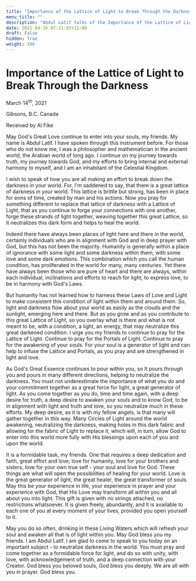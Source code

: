 ```yaml
---
title: "Importance of the Lattice of Light to Break Through the Darkness"
menu_title: ""
description: "Abdul Latif talks of the Importance of the Lattice of Light to Break Through the Darkness"
date: 2021-04-26 07:21:03+11:00
draft: False
hidden: True
weight: 386
---
```

# Importance of the Lattice of Light to Break Through the Darkness

March 14<sup>th</sup>, 2021

Gibsons, B.C. Canada 

Received by Al Fike


May God's Great Love continue to enter into your souls, my friends. My name is Abdul Latif. I have spoken through this instrument before. For those who do not know me, I was a philosopher and mathematician in the ancient world, the Arabian world of long ago. I continue on my journey towards truth, my journey towards God, and my efforts to bring internal and external harmony to myself, and I am an inhabitant of the Celestial Kingdom. 

I wish to speak of how you are all making an effort to break down the darkness in your world. For, I'm saddened to say, that there is a great lattice of darkness in your world. This lattice is brittle but strong, has been in place for eons of time, created by man and his actions. Now you pray for something different to replace that lattice of darkness with a Lattice of Light, that as you continue to forge your connections with one another, forge these strands of light together, weaving together this great Lattice, so it neutralizes this dark form and helps to heal the world.

Indeed there have always been places of light here and there in the world, certainly individuals who are in alignment with God and in deep prayer with God, but this has not been the majority. Humanity is generally within a place of ignorance with some light and some darkness within them, with some love and some dark emotions. This combination which you call the human condition, has proliferated in the world for many, many centuries. Yet there have always been those who are pure of heart and there are always, within each individual, inclinations and efforts to reach for light, to express love, to be in harmony with God's Laws. 

But humanity has not learned how to harness these Laws of Love and Light to make consistent this condition of light within them and around them. So, light and darkness flow about your world as easily as the clouds and the sunlight, emerging here and there. But as you grow and as you contribute to this great Lattice of Light, so you overlay what is there and what is not meant to be, with a condition, a light, an energy, that may neutralize this great darkened condition. I urge you my friends to continue to pray for the Lattice of Light. Continue to pray for the Portals of Light. Continue to pray for the awakening of your souls. For your soul is a generator of light and can help to infuse the Lattice and Portals, as you pray and are strengthened in light and love. 

As God's Great Essence continues to pour within you, so It pours through you and pours in many different directions, helping to neutralize the darkness. You must not underestimate the importance of what you do and your commitment together as a great force for light, a great generator of light. As you come together as you do, time and time again, with a deep desire for truth, a deep desire to awaken your souls and to know God, to be in alignment with light and truth and love, so you neutralize much in these efforts. My deep desire, as it is with my fellow angels, is that many will gather together in this way. Many Circles of Light around the world awakening, neutralizing the darkness, making holes in this dark fabric and allowing for the fabric of Light to replace it, which will, in turn, allow God to enter into this world more fully with His blessings upon each of you and upon the world.

It is a formidable task, my friends. One that requires a deep dedication and faith, great effort and love; love for humanity, love for your brothers and sisters, love for your own true self - your soul and love for God. These things are what will open the possibilities of healing for your world. Love is the great generator of light, the great healer, the great transformer of souls. May this be your experience in life, your experience in prayer and your experience with God, that His Love may transform all within you and all about you into light. This gift is given with no strings attached, no restrictions whatsoever. It is given freely, abundantly, and it is available to each one of you at every moment of your lives, provided you open yourself to it.

May you do so often, drinking in these Living Waters which will refresh your soul and awaken all that is of light within you. May God bless you my friends. I am Abdul Latif. I am glad to come to speak to you today on an important subject - to neutralize darkness in the world.  You must pray and come together as a formidable force for light, and do so with unity, with love, with acknowledgement of truth, and a deep connection with your Creator. God bless you beloved souls, God bless you deeply. We are all with you in prayer. God bless you.